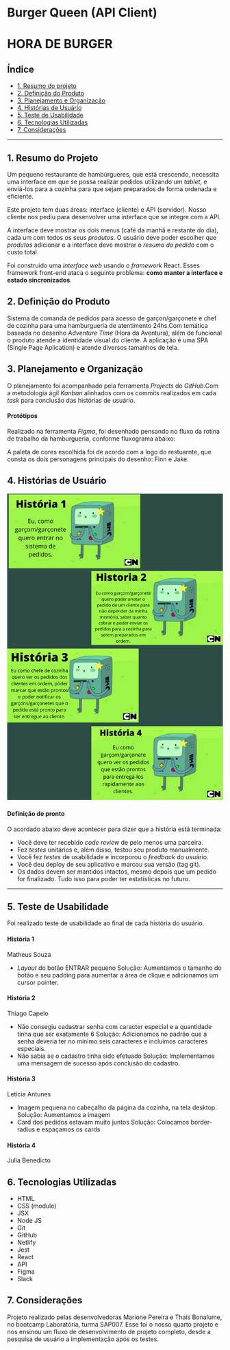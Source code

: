 # Burger Queen (API Client)

# HORA DE BURGER

## Índice

* [1. Resumo do projeto](#1-resumo-do-projeto)
* [2. Definição do Produto](#2-definição-do-projeto)
* [3. Planejamento e Organização](#3-planejamento-e-organização)
* [4. Histórias de Usuário](#4-histórias-de-usuário)
* [5. Teste de Usabilidade](#5-teste-de-usabilidade)
* [6. Tecnologias Utilizadas](#6-tecnologias-utilizadas)
* [7. Considerações](#7-considerações)

***

## 1. Resumo do Projeto

Um pequeno restaurante de hambúrgueres, que está crescendo, necessita uma
interface em que se possa realizar pedidos utilizando um _tablet_, e enviá-los
para a cozinha para que sejam preparados de forma ordenada e eficiente.

Este projeto tem duas áreas: interface (cliente) e API (servidor). Nosso
cliente nos pediu para desenvolver uma interface que se integre com a API.

A interface deve mostrar os dois menus (café da manhã e restante do dia), cada
um com todos os seus _produtos_. O usuário deve poder escolher que _produtos_
adicionar e a interface deve mostrar o _resumo do pedido_ com o custo total.

Foi construido uma _interface web_ usando o
_framework_ React. Esses framework front-end ataca
o seguinte problema: **como manter a interface e estado sincronizados**.

## 2. Definição do Produto

Sistema de comanda de pedidos para acesso de garçon/garçonete e chef de cozinha para uma hamburgueria de atentimento 24hs.Com temática baseada no desenho _Adventure Time_ (Hora da Aventura), além de funcional o produto  atende a identidade visual do cliente.
A aplicação é uma SPA (Single Page Aplication) e atende diversos tamanhos de tela.

## 3. Planejamento e Organização

O planejamento foi acompanhado pela ferramenta _Projects_ do _GitHub_.Com a metodologia ágil _Kanban_ alinhados com os commits realizados em cada _task_ para conclusão das histórias de usuário.

#### Protótipos

Realizado na ferramenta _Figma_, foi desenhado pensando no fluxo da rotina de trabalho da hamburgueria, conforme fluxograma abaixo:

A paleta de cores escolhida foi de acordo com a logo do restuarnte, que consta os dois personagens principais do desenho: Finn e Jake.

## 4. Histórias de Usuário

<img src="readme.img/historias.png">

#### Definição de pronto

O acordado abaixo deve acontecer para dizer que a história está terminada:

* Você deve ter recebido _code review_ de pelo menos uma parceira.
* Fez _testes_ unitários e, além disso, testou seu produto manualmente.
* Você fez _testes_ de usabilidade e incorporou o _feedback_ do usuário.
* Você deu deploy de seu aplicativo e marcou sua versão (tag git).
* Os dados devem ser mantidos intactos, mesmo depois que um pedido for
  finalizado. Tudo isso para poder ter estatísticas no futuro.

***


## 5.  Teste de Usabilidade

Foi realizado teste de usabilidade ao final de cada história do usuário.

#### História 1

Matheus Souza
* _Layout_ do botão ENTRAR pequeno
Solução: Aumentamos o tamanho do botão e seu padding para aumentar a àrea de clique e adicionamos um cursor pointer.

#### História 2

Thiago Capelo
* Não consegiu cadastrar senha com caracter especial e a quantidade tinha que ser exatamente 6
Solução: Adicionamos no padrão que a senha deveria ter no mínimo seis caracteres e incluimos caracteres especiais.
* Não sabia se o cadastro tinha sido efetuado
Solução: Implementamos uma mensagem de sucesso após conclusão do cadastro.

#### História 3

Leticia Antunes
* Imagem pequena no cabeçalho da página da cozinha, na tela desktop.
Solução: Aumentamos a imagem
* Card dos pedidos estavam muito juntos
Solução: Colocamos border-radius e espaçamos os cards

#### História 4

Julia Benedicto

## 6. Tecnologias Utilizadas

- HTML 
- CSS (module)
- JSX
- Node JS
- Git
- GitHub
- Netlify
- Jest
- React
- API
- Figma
- Slack

## 7. Considerações

Projeto realizado pelas desenvolvedoras Marione Pereira e Thaís Bonalume, no bootcamp Laboratória, turma SAP007.
Esse foi o nosso quarto projeto e nos ensinou um fluxo de desenvolvimento de projeto completo, desde a pesquisa de usuário a implementação após os testes.
